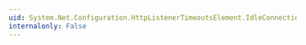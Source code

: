 ```yaml
---
uid: System.Net.Configuration.HttpListenerTimeoutsElement.IdleConnection
internalonly: False
---
```

